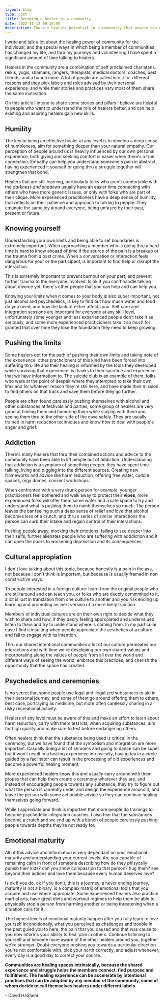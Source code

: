 ```yaml
---
layout: blog
type: post
title: Becoming a healer in a community
date: 2022-11-12 09:36:00
description: There's healing potential in a community that anyone can use to heal themselves and others around them
---
```


I write and talk a lot about the healing power of community for the individual, and the special ways in which being a member of communities has changed my life, and thru my journeys and volunteering I have spent a significant amount of time talking to healers.

Healers in the community are a combination of self proclaimed charlatans, reikis, yogis, shamans, rangers, therapists, medical doctors, coaches, best friends, and a bunch more. A lot of people are called into it for different reasons and they pick labels and roles advised by their personal experience, and while their stories and practices vary most of them share the same motivation.

On this article I intend to share some stories and pillars I believe are helpful to people who want to understand the role of healers better, and can help existing and aspiring healers gain new skills.

## Humility

The key to being an effective healer at any level is to develop a deep sense of humbleness, aim for something deeper than your natural empathy. Our perception of people around us is heavily influenced by our own personal experience, both giving and seeking comfort is easier when there's a true connection. Empathy can help you understand someone's pain in abstract, having experienced it yourself or going thru a struggle together will strengthen that bond.

Healers that are still learning, particularly folks who aren't comfortable with the *darkness and shadows* usually have an easier time connecting with others who have more generic issues, or only with folks who are part of their clique. More experienced practitioners have a deep sense of humility, that reflects on their patience and approach to talking to people. They emanate the same joy around everyone, being unfazed by their past, present or future.

## Knowing yourself

Understanding your own limits and being able to set boundaries is extremely important. When approaching a member who is going thru a hard time is hard to know aheaad of time if the source of the pain is a breakup or the trauma from a past crime. When a conversation or interaction feels dangerous for your or the participant, is important to find help or disrupt the interaction.

This is extremely important to prevent burnout on your part, and prevent further trauma to the everyone involved. Is ok if you can't handle talking about divorce yet, there's other people that you can help and can help you.

Knowing your limits when it comes to your body is also super important, not just alcohol and psychedelics, is key to find out how much water and food do you need, and how the lack of either affects you. Self care and integration sessions are important for everyone at any skill level, unfortunately some younger and less experienced people don't take it as seriously, and some more experienced practicioners take it so much for granted that over time they lose the foundation they need to keep growing.

## Pushing the limits

Some healers opt for the path of pushing their own limits and taking note of the experience. other practicioners of this kind have been forced into suffering thru life and their healing is informed by the tools they developed while surviving that experience. is thanks to their sacrifice and experience that we have informationt to. The suicide club is an example of them, folks who were at the point of despair where they attempted to take their own lifes and for whatever reason they're still here, and have made their mission to find others on that track and save them before they go further.

People are often found carelessly pushing themselves with alcohol and other substances at festivals and parties, some group of healers are very good at finding them and humoring them while staying with them and seeing them thru to the other side of the cave safely. They are usually trained in harm reduction techniques and know how to deal with people's anger and grief.

## Addiction

There's many healers that thru their combined actions and advice to the community have been able to lift people out of addiction. Understanding that addiction is a symptom of something deeper, they have spent time talking, living and digging into the different sources. Creating new frameworks and advice like harm reduction, offering free water, cuddle spaces, orgy domes, consent workshops.

When confronted with a very drunk person for example, younger practicioners feel bothered and walk away to protect their **vibes**, more experienced folks will offer them some water and a safe space to try and understand what is pushing them to numb themselves so much. The person leaves the bar feeling such a deep sense of relief and love that alcohol becomes less of a crutch, and thru a series of similar interactions the person can curb their intake and regain control of their interactions.

Pushing people away, mocking their emotions, failing to see deeper into their selfs, further alienates people who are suffering with adddiction and it can open the doors to worsening depression and its consequences.

## Cultural appropiation

I don't love talking about this topic, because honestly is a pain in the ass, not because I don't think is important, but because is usually framed in non constructive ways.

To people interested in a foreign culture: learn from the original people who are still around and can teach you, or folks who are deeply commmited to it, a lot is lost in translation from one culture to another and you risk ending up learning and promoting an inert version of a more lively tradition.

Members of individual cultures are on their own right to decide what they wish to share and how, if they decry feeling appropiated and undervalued listen to them and try to understand where is coming from. In my particular case I find it insulting when people appreciate the aesthetics of a culture and fail to engage with its intention.

Thru our shared intentional communities a lot of our culture permeates our interactions and with time we're developing our own shared values and incorporating along the values of people from all over the world and different ways of seeing the world, embrace this practices, and cherish the opportunity that the space has created.

## Psychedelics and ceremonies

Is no secret that some people use legal and ilegalized substances to aid in their personal journey, and some of them go around offering them to others, best case, portraying as medicine, but more often carelessly sharing in a risky recreational activity.

Healers of any level must be aware of this and make an effort to learn about harm reduction, carry with them test kits, when acquiring substances, aim for high quality and make sure to test before endangering others.

Often healers think that the substance being used is critical in the ceremony, but we have found that the symbolism and integration are more important. Casually doing a lot of shrooms and going to dance can be super but it won't result in a healing experience intrinsically, having tea in a circle guided by a facilitator can result in the processing of old experiences and become a powerful healing moment.

More experienced healers know this and usually carry around with them propss that can help them create a ceremony wherever they are, and instead of encouraging people towards any substance, they try to figure out what the person is currently under and design the experience around it, and leave the person with some actionable advice so they can continue healing themselves going forward.

While I appreciate and think is important that more people do trainings to become psychedelic integration coaches, I also fear that the substances become a crutch and we end up with a bunch of people carelessly pushing people towards depths they're not ready for.

## Emotional maturity

All of this advice and information is very dependant on your emotional maturity and understanding your current levels. Are you capable of remaining calm in front of someone describing how do they phisycally punish their kids? can you show compassion to that person? hug them? see beyond their actions and love them because every human deserves love?

Is ok if you do, ok if you don't, this is a journey, a never ending journey, maturity is not a binary, is a complex matrix of emotional tools that you acquire and use where appropiate. Some experienced healers also practice martial arts, have great diets and workout regimes to help them be able to physically stop a person from harming another or being threatening when a situation calls for it.

The highest levels of emotional maturity happen after you fully learn to love yourself inconditionally, what you perceived as challenges and trouble in the past guied you to here, the pain that you caused and that was cause to you now informs your ability to heal pain in others. Continue listening to yourself and become more aware of the other healers around you, together we're stronger. Doubt everyone pushing you towards a particular direction you're not comfortable with, pick your north correctly, and adjust whenever, every day is a good day to correct your course.

**Communities are healing spaces intrinsically, because the shared experience and struggle helps the members connect, find purpose and fullfilment. The healing experience can be accelerate by intentional practices that can be adopted by any member of the community, some of whom decide to call themselves healers under different labels.**

\- David HaSheni
